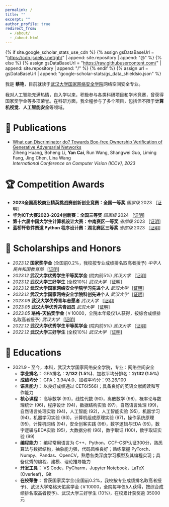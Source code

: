 ```yaml
---
permalink: /
title: ""
excerpt: ""
author_profile: true
redirect_from: 
  - /about/
  - /about.html
---
```

{% if site.google_scholar_stats_use_cdn %}
{% assign gsDataBaseUrl = "https://cdn.jsdelivr.net/gh/" | append: site.repository | append: "@" %}
{% else %}
{% assign gsDataBaseUrl = "https://raw.githubusercontent.com/" | append: site.repository | append: "/" %}
{% endif %}
{% assign url = gsDataBaseUrl | append: "google-scholar-stats/gs_data_shieldsio.json" %}

<span class='anchor' id='about-me'></span>

我是 **蔡艳**，目前就读于[武汉大学国家网络安全学院](https://cse.whu.edu.cn/)网络空间安全专业。

我对人工智能充满热情，自入学以来，积极参与各类科研项目和学术竞赛，曾获得国家奖学金等多项荣誉。在科研方面，我全程参与了多个项目，包括但不限于**计算机视觉**、**人工智能安全**等领域。

# 📝 Publications
- [What can Discriminator do? Towards Box-free Ownership Verification of Generative Adversarial Networks](https://arxiv.org/abs/2307.15860)   
Ziheng Huang, Boheng Li, **Yan Cai**, Run Wang, Shangwei Guo, Liming Fang, Jing Chen, Lina Wang   
*International Conference on Computer Vision (ICCV), 2023*

# 🏆 Competition Awards
- **2023全国高校商业精英挑战赛创新创业竞赛：全国一等奖** *国家级* 2023 &nbsp;&nbsp;[[证明]](../docs/商业精英挑战赛.pdf)  
- **华为ICT大赛2023-2024创新赛：全国三等奖** *国家级* 2024 &nbsp;&nbsp;[[证明]](../docs/ICT.pdf)
- **第十六届中国大学生计算机设计大赛：中南赛区一等奖** *省部级* 2023 &nbsp;&nbsp;[[证明]](../docs/计算机设计大赛.pdf)
- **蓝桥杯软件赛道 Python 程序设计赛：湖北赛区三等奖** *省部级* 2023 &nbsp;&nbsp;[[证明]](../docs/蓝桥杯.pdf)     

# 🥇 Scholarships and Honors
- *2023.12* **国家奖学金** (全国前0.2%，我校按专业成绩排名取高者授予) *中华人民共和国教育部* &nbsp;&nbsp;[[证明]](../docs/国家奖学金.pdf)
- *2023.12* **武汉大学优秀学生甲等奖学金** (院内前5%) *武汉大学* &nbsp;&nbsp;[[证明]](../docs/2022-2023甲等奖学金.pdf)
- *2023.12* **武汉大学三好学生** (全校10%) *武汉大学* &nbsp;&nbsp;[[证明]](../docs/2022-2023三好学生.pdf)
- *2023.12* **武汉大学国家网络安全学院学习先进个人** *武汉大学* &nbsp;&nbsp;[[证明]](../docs/先进集体、先进个人.pdf)
- *2023.12* **武汉大学国家网络安全学院科创先进个人** *武汉大学* &nbsp;&nbsp;[[证明]](../docs/科创先进个人.pdf)
- *2023.09* **武汉大学优秀青年志愿者** *武汉大学* &nbsp;&nbsp;[[证明]](../docs/优秀青年志愿者.pdf)
- *2023.05* **武汉大学优秀共青团员** *武汉大学* &nbsp;&nbsp;[[证明]](../docs/2022优秀共青团员.pdf)
- *2023.05* **珞格-天佑奖学金** (￥10000，全院本年级仅1人获得，按综合成绩排名取高者授予) *武汉大学* &nbsp;&nbsp;[[证明]]()
- *2022.12* **武汉大学优秀学生甲等奖学金** (院内前5%) *武汉大学* &nbsp;&nbsp;[[证明]](../docs/2021-2022甲等奖学金.pdf)
- *2022.12* **武汉大学三好学生** (全校10%) *武汉大学* &nbsp;&nbsp;[[证明]](../docs/2021-2022三好学生.pdf)

# 📖 Educations
- 2021.9 - 至今，本科，武汉大学国家网络安全学院，专业：网络空间安全
  - **学业排名：** GPA排名：**2/132 (1.5%)**、加权平均分排名：**2/132 (1.5%)**  
  - **成绩均分：** GPA：3.94/4.0、加权平均分：93.26/100  
  - **语言能力：** 以良好成绩通过 CET6(566)；具备良好的英语文献阅读和写作能力  
  - **核心课程：** 高等数学 (93)，线性代数 (90)，离散数学 (98)，概率论与数理统计 (96)，程序设计 (94)，数据结构实验 (97)，自然语言处理 (99)，自然语言处理实验 (94)，人工智能 (92)，人工智能实验 (95)，机器学习 (94)，机器学习实验 (93)，计算机组成原理实验 (97)，操作系统原理 (95)，计算机网络 (94)，安全创客实践 (98)，数字逻辑与EDA (95)，数字逻辑与EDA实验 (95)，大数据分析 (96)，数字取证 (100)，数字取证实验 (99)
  - **编程能力：** 编程常用语言为 C++、Python，CCF-CSP认证300分，熟悉算法与数据结构，抽象能力强，代码风格良好；熟练掌握 PyTorch、Numpy、Pandas、OpenCV，熟悉各类深度学习模型及其编程实现；具备优秀的编程、建模、理论推导能力  
  - **开发工具：** VS Code，PyCharm，Jupyter Notebook，LaTeX (Overleaf)，Git  
  - **在校荣誉：** 曾获国家奖学金(全国前0.2%，我校按专业成绩排名取高者授予)、武汉大学珞格天佑奖学金 (￥10000，全院每年仅5人获得，按综合成绩排名取高者授予)、武汉大学三好学生 (10%)，在校累计获奖逾 35000 元   